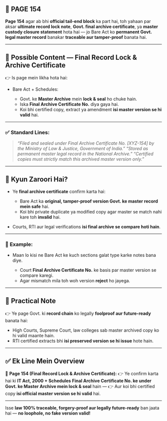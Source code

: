 ## 📄 **PAGE 154**

**Page 154** agar ab bhi **official tail-end block** ka part hai, toh yahaan par aksar **ultimate record lock note**, **Govt. final archive certificate**, ya **master custody closure statement** hota hai — jo Bare Act ko **permanent Govt. legal master record** banakar **traceable aur tamper-proof** banata hai.

---

## 🔹 **Possible Content — Final Record Lock & Archive Certificate**

👉 Is page mein likha hota hai:

* Bare Act + Schedules:

  * Govt. ke **Master Archive** mein **lock & seal** ho chuke hain.
  * Iska **Final Archive Certificate No.** diya gaya hai.
  * Koi bhi certified copy, extract ya amendment **isi master version se hi valid** hai.

---

### ✅ **Standard Lines:**

> *“Filed and sealed under Final Archive Certificate No. \[XYZ-154] by the Ministry of Law & Justice, Government of India.”*
> *“Stored as permanent master legal record in the National Archive.”*
> *“Certified copies must strictly match this archived master version only.”*

---

## 🔹 **Kyun Zaroori Hai?**

* Ye **final archive certificate** confirm karta hai:

  * Bare Act ka **original, tamper-proof version Govt. ke master record mein safe** hai.
  * Koi bhi private duplicate ya modified copy agar master se match nahi kare toh **invalid** hai.
* Courts, RTI aur legal verifications **isi final archive se compare hoti hain**.

---

### 🧩 **Example:**

* Maan lo kisi ne Bare Act ke kuch sections galat type karke notes bana diye.

  * Court **Final Archive Certificate No.** ke basis par master version se compare karegi.
  * Agar mismatch mila toh woh version **reject** ho jayega.

---

## 🔹 **Practical Note**

👉 Ye page Govt. ki **record chain** ko legally **foolproof aur future-ready** banata hai:

* High Courts, Supreme Court, law colleges sab master archived copy ko hi valid maante hain.
* RTI certified extracts bhi **isi preserved version se hi issue** hote hain.

---

## ✅ **Ek Line Mein Overview**

📌 **Page 154 (Final Record Lock & Archive Certificate):**
👉 Ye confirm karta hai ki **IT Act, 2000 + Schedules** **Final Archive Certificate No. ke under Govt. ke Master Archive mein lock & seal** hain —
👉 Aur koi bhi certified copy **isi official master version se hi valid** hai.

---

Isse **law 100% traceable, forgery-proof aur legally future-ready** ban jaata hai — **no loophole, no fake version valid!**
